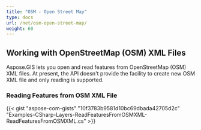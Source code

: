 ```yaml
---
title: "OSM - Open Street Map"
type: docs
url: /net/osm-open-street-map/
weight: 60
---
```


## **Working with OpenStreetMap (OSM) XML Files**
Aspose.GIS lets you open and read features from OpenStreetMap (OSM) XML files. At present, the API doesn't provide the facility to create new OSM XML file and only reading is supported.
### **Reading Features from OSM XML File**
{{< gist "aspose-com-gists" "10f3783b9581d10bc69dbada42705d2c" "Examples-CSharp-Layers-ReadFeaturesFromOSMXML-ReadFeaturesFromOSMXML.cs" >}}
